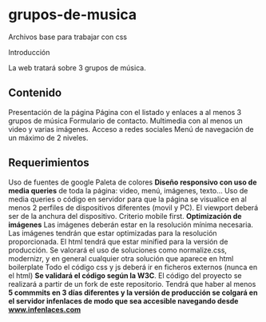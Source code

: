 # grupos-de-musica
Archivos base para trabajar con css


Introducción

La web tratará sobre 3 grupos de música.

## Contenido
Presentación de la página
Página con el listado y enlaces a al menos 3 grupos de música
Formulario de contacto.
Multimedia con al menos un video y varias imágenes.
Acceso a redes sociales
Menú de navegación de un máximo de 2 niveles.

## Requerimientos
Uso de fuentes de google
Paleta de colores
**Diseño responsivo con uso de media queries** de toda la página: video, menú, imágenes, texto...
Uso de media queries o código en servidor para que la página se visualice en al menos 2 perfiles de dispositivos diferentes (movil y PC). El viewport deberá ser de la anchura del dispositivo.
Criterio mobile first.
**Optimización de imágenes**
Las imágenes deberán estar en la resolución mínima necesaria.
Las imágenes tendrán que estar optimizadas para la resolución proporcionada.
El html tendrá que estar minified para la versión de producción.
Se valorará el uso de soluciones como normalize.css, modernizr, y en general cualquier otra solución que aparece en html boilerplate
Todo el código css y js deberá ir en ficheros externos (nunca en el html)
**Se validará el código según la W3C**.
El código del proyecto se realizará a partir de un fork de este repositorio. Tendrá que haber al menos **5 commmits en 3 días diferentes y la versión de producción se colgará en el servidor infenlaces de modo que sea accesible navegando desde www.infenlaces.com**
